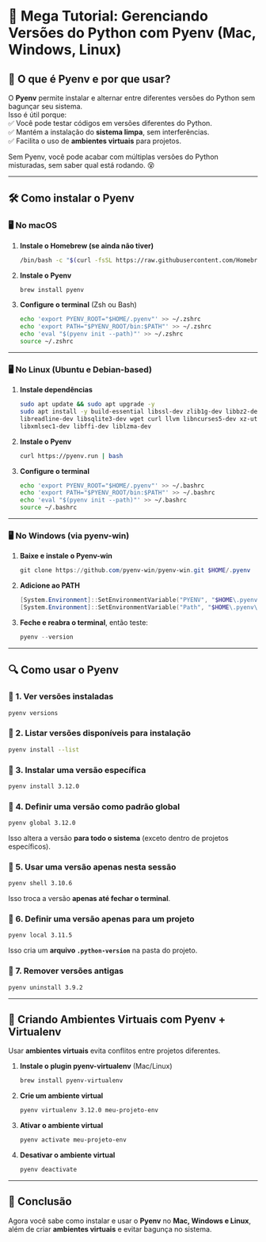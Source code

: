 # **📌 Mega Tutorial: Gerenciando Versões do Python com Pyenv (Mac, Windows, Linux)**  

## **🔎 O que é Pyenv e por que usar?**  
O **Pyenv** permite instalar e alternar entre diferentes versões do Python sem bagunçar seu sistema.  
Isso é útil porque:  
✅ Você pode testar códigos em versões diferentes do Python.  
✅ Mantém a instalação do **sistema limpa**, sem interferências.  
✅ Facilita o uso de **ambientes virtuais** para projetos.  

Sem Pyenv, você pode acabar com múltiplas versões do Python misturadas, sem saber qual está rodando. 😵  

---

## **🛠️ Como instalar o Pyenv**  

### **🖥️ No macOS**  
1. **Instale o Homebrew (se ainda não tiver)**  
   ```bash
   /bin/bash -c "$(curl -fsSL https://raw.githubusercontent.com/Homebrew/install/HEAD/install.sh)"
   ```
2. **Instale o Pyenv**  
   ```bash
   brew install pyenv
   ```
3. **Configure o terminal** (Zsh ou Bash)  
   ```bash
   echo 'export PYENV_ROOT="$HOME/.pyenv"' >> ~/.zshrc
   echo 'export PATH="$PYENV_ROOT/bin:$PATH"' >> ~/.zshrc
   echo 'eval "$(pyenv init --path)"' >> ~/.zshrc
   source ~/.zshrc
   ```

---

### **🖥️ No Linux (Ubuntu e Debian-based)**  
1. **Instale dependências**  
   ```bash
   sudo apt update && sudo apt upgrade -y
   sudo apt install -y build-essential libssl-dev zlib1g-dev libbz2-dev \
   libreadline-dev libsqlite3-dev wget curl llvm libncurses5-dev xz-utils tk-dev libxml2-dev \
   libxmlsec1-dev libffi-dev liblzma-dev
   ```
2. **Instale o Pyenv**  
   ```bash
   curl https://pyenv.run | bash
   ```
3. **Configure o terminal**  
   ```bash
   echo 'export PYENV_ROOT="$HOME/.pyenv"' >> ~/.bashrc
   echo 'export PATH="$PYENV_ROOT/bin:$PATH"' >> ~/.bashrc
   echo 'eval "$(pyenv init --path)"' >> ~/.bashrc
   source ~/.bashrc
   ```

---

### **🖥️ No Windows (via pyenv-win)**  
1. **Baixe e instale o Pyenv-win**  
   ```powershell
   git clone https://github.com/pyenv-win/pyenv-win.git $HOME/.pyenv
   ```
2. **Adicione ao PATH**  
   ```powershell
   [System.Environment]::SetEnvironmentVariable("PYENV", "$HOME\.pyenv", [System.EnvironmentVariableTarget]::User)
   [System.Environment]::SetEnvironmentVariable("Path", "$HOME\.pyenv\bin;$HOME\.pyenv\shims;" + [System.Environment]::GetEnvironmentVariable("Path", [System.EnvironmentVariableTarget]::User), [System.EnvironmentVariableTarget]::User)
   ```
3. **Feche e reabra o terminal**, então teste:  
   ```powershell
   pyenv --version
   ```

---

## **🔍 Como usar o Pyenv**  

### **📌 1. Ver versões instaladas**
```bash
pyenv versions
```

### **📌 2. Listar versões disponíveis para instalação**
```bash
pyenv install --list
```

### **📌 3. Instalar uma versão específica**
```bash
pyenv install 3.12.0
```

### **📌 4. Definir uma versão como padrão global**
```bash
pyenv global 3.12.0
```
Isso altera a versão **para todo o sistema** (exceto dentro de projetos específicos).  

### **📌 5. Usar uma versão apenas nesta sessão**
```bash
pyenv shell 3.10.6
```
Isso troca a versão **apenas até fechar o terminal**.  

### **📌 6. Definir uma versão apenas para um projeto**
```bash
pyenv local 3.11.5
```
Isso cria um **arquivo `.python-version`** na pasta do projeto.  

### **📌 7. Remover versões antigas**
```bash
pyenv uninstall 3.9.2
```

---

## **🔗 Criando Ambientes Virtuais com Pyenv + Virtualenv**  
Usar **ambientes virtuais** evita conflitos entre projetos diferentes.  

1. **Instale o plugin pyenv-virtualenv** (Mac/Linux)  
   ```bash
   brew install pyenv-virtualenv
   ```
2. **Crie um ambiente virtual**  
   ```bash
   pyenv virtualenv 3.12.0 meu-projeto-env
   ```
3. **Ativar o ambiente virtual**  
   ```bash
   pyenv activate meu-projeto-env
   ```
4. **Desativar o ambiente virtual**  
   ```bash
   pyenv deactivate
   ```



---

## **🚀 Conclusão**  
Agora você sabe como instalar e usar o **Pyenv** no **Mac, Windows e Linux**, além de criar **ambientes virtuais** e evitar bagunça no sistema.  
